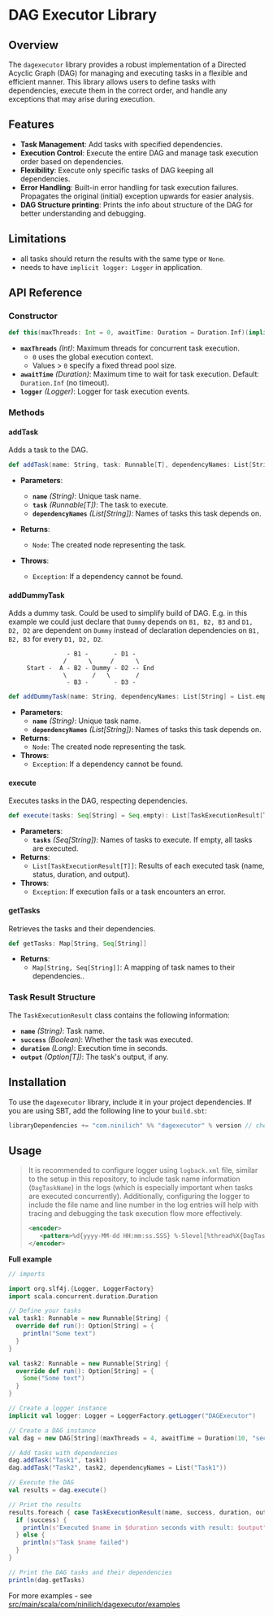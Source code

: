 # DAG Executor Library

## Overview

The `dagexecutor` library provides a robust implementation of a Directed Acyclic Graph (DAG) for managing and executing tasks in a flexible and efficient manner. This library allows users to define tasks with dependencies, execute them in the correct order, and handle any exceptions that may arise during execution.

## Features

- **Task Management**: Add tasks with specified dependencies.
- **Execution Control**: Execute the entire DAG and manage task execution order based on dependencies.
- **Flexibility**: Execute only specific tasks of DAG keeping all dependencies.
- **Error Handling**: Built-in error handling for task execution failures. Propagates the original (initial) exception upwards for easier analysis.
- **DAG Structure printing**: Prints the info about structure of the DAG for better understanding and debugging.


## Limitations

- all tasks should return the results with the same type or ```None```.
- needs to have ```implicit logger: Logger``` in application.

## **API Reference**

### **Constructor**
```scala
def this(maxThreads: Int = 0, awaitTime: Duration = Duration.Inf)(implicit logger: Logger)
```
- **`maxThreads`** *(Int)*: Maximum threads for concurrent task execution.
    - `0` uses the global execution context.
    - Values > `0` specify a fixed thread pool size.
- **`awaitTime`** *(Duration)*: Maximum time to wait for task execution. Default: `Duration.Inf` (no timeout).
- **`logger`** *(Logger)*: Logger for task execution events.

### **Methods**
#### **addTask**
Adds a task to the DAG.
```scala
def addTask(name: String, task: Runnable[T], dependencyNames: List[String] = List.empty): Node
```
- **Parameters**:
    - **`name`** *(String)*: Unique task name.
    - **`task`** *(Runnable[T])*: The task to execute.
    - **`dependencyNames`** *(List[String])*: Names of tasks this task depends on.

- **Returns**:
    - `Node`: The created node representing the task.

- **Throws**:
    - `Exception`: If a dependency cannot be found.

#### **addDummyTask**
Adds a dummy task. Could be used to simplify build of DAG. E.g. in this example we could just declare that `Dummy` depends on `B1, B2, B3` 
and `D1, D2, D2` are dependent on `Dummy` instead of declaration dependencies on `B1, B2, B3` for every `D1, D2, D2`.
```
                - B1 -       - D1 -
               /      \     /      \
     Start -  A - B2 - Dummy - D2 -- End
               \       /   \       /
                - B3 -       - D3 -

```
```scala
def addDummyTask(name: String, dependencyNames: List[String] = List.empty): Node
```
- **Parameters**:
    - **`name`** *(String)*: Unique task name.
    - **`dependencyNames`** *(List[String])*: Names of tasks this task depends on.
- **Returns**:
    - `Node`: The created node representing the task.
- **Throws**:
    - `Exception`: If a dependency cannot be found.

#### **execute**
Executes tasks in the DAG, respecting dependencies.
```scala
def execute(tasks: Seq[String] = Seq.empty): List[TaskExecutionResult[T]]
```
- **Parameters**:
    - **`tasks`** *(Seq[String])*: Names of tasks to execute. If empty, all tasks are executed.
- **Returns**:
    - `List[TaskExecutionResult[T]]`: Results of each executed task (name, status, duration, and output).
- **Throws**:
    - `Exception`: If execution fails or a task encounters an error.

#### **getTasks**
Retrieves the tasks and their dependencies.
```scala
def getTasks: Map[String, Seq[String]]
```
- **Returns**:
    - `Map[String, Seq[String]]`: A mapping of task names to their dependencies..

### **Task Result Structure**

The `TaskExecutionResult` class contains the following information:

- **`name`** *(String)*: Task name.
- **`success`** *(Boolean)*: Whether the task was executed.
- **`duration`** *(Long)*: Execution time in seconds.
- **`output`** *(Option[T])*: The task's output, if any.


## Installation

To use the `dagexecutor` library, include it in your project dependencies. If you are using SBT, add the following line to your `build.sbt`:

```scala
libraryDependencies += "com.ninilich" %% "dagexecutor" % version // check the latest version
```


## Usage

> It is recommended to configure logger using  ```logback.xml``` file, similar to the setup in this repository, to include task name information 
> (`DagTaskName`) in the logs (which is especially important when tasks are executed concurrently). 
> Additionally, configuring the logger to include the file name and line number in the log entries will help with tracing and debugging 
> the task execution flow more effectively.
> ```xml
> <encoder>
>    <pattern>%d{yyyy-MM-dd HH:mm:ss.SSS} %-5level[%thread%X{DagTaskName}] [%F:%L] %msg%n</pattern>
> </encoder>
> ```


 
**Full example**

```scala
// imports

import org.slf4j.{Logger, LoggerFactory}
import scala.concurrent.duration.Duration

// Define your tasks
val task1: Runnable = new Runnable[String] {
  override def run(): Option[String] = {
    println("Some text")
  }
}

val task2: Runnable = new Runnable[String] {
  override def run(): Option[String] = {
    Some("Some text")
  }
}

// Create a logger instance
implicit val logger: Logger = LoggerFactory.getLogger("DAGExecutor")

// Create a DAG instance
val dag = new DAG[String](maxThreads = 4, awaitTime = Duration(10, "seconds"))

// Add tasks with dependencies
dag.addTask("Task1", task1)
dag.addTask("Task2", task2, dependencyNames = List("Task1"))

// Execute the DAG
val results = dag.execute()

// Print the results
results.foreach { case TaskExecutionResult(name, success, duration, output) =>
  if (success) {
    println(s"Executed $name in $duration seconds with result: $output")
  } else {
    println(s"Task $name failed")
  }
}

// Print the DAG tasks and their dependencies
println(dag.getTasks)

```
For more examples - see [src/main/scala/com/ninilich/dagexecutor/examples](src/main/scala/com/github/ninilich/dagexecutor/examples)